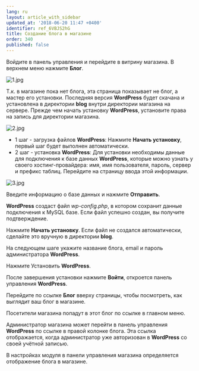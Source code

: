 ```yaml
---
lang: ru
layout: article_with_sidebar
updated_at: '2018-06-20 11:47 +0400'
identifier: ref_6VBJS2hG
title: Создание блога в магазине
order: 340
published: false
---
```

Войдите в панель управления и перейдите в витрину магазина. В верхнем меню нажмите **Блог**.

![1.jpg]({{site.baseurl}}/attachments/ref_6VBJS2hG/1.jpg)

Т.к. в магазине пока нет блога, эта страница показывает не блог, а мастер его установки. Последняя версия **WordPress** будет скачана и установлена в директории **blog** внутри директории магазина на сервере. Прежде чем начать установку **WordPress**, установите права на запись для директории магазина.

![2.jpg]({{site.baseurl}}/attachments/ref_6VBJS2hG/2.jpg)

- 1 шаг - загрузка файлов **WordPress**: Нажмите **Начать установку**, первый шаг будет выполнен
автоматически.
- 2 шаг - установка **WordPress**:  Для установки необходимы данные для подключения к базе данных **WordPress**, которые можно узнать у своего хостинг-провайдера: имя, имя пользователя, пароль, сервер и префикс таблиц. Перейдите на страницу ввода этой информации.

![3.jpg]({{site.baseurl}}/attachments/ref_6VBJS2hG/3.jpg)

Введите информацию о базе данных и нажмите **Отправить**.



**WordPress** создаст файл _wp-config.php_, в котором сохранит данные подключения к MySQL базе. Если файл успешно создан, вы получите подтверждение.

Нажмите **Начать установку**. Если файл не создался автоматически, сделайте это вручную в директории **blog**.

На следующем шаге укажите название блога, email и пароль администратора **WordPress**.

Нажмите Установить **WordPress**.

После завершения установки нажмите **Войти**, откроется панель управления **WordPress**.

Перейдите по ссылке **Блог** вверху страницы, чтобы посмотреть, как выглядит ваш блог в магазине.

Посетители магазина попадут в этот блог по ссылке в главном меню.

Администратор магазина может перейти в панель управления **WordPress** по ссылке в правой колонке блога. Эта ссылка отображается, когда администратор уже авторизован в **WordPress** со своей учётной записью.

В настройках модуля в панели управления магазина определяется отображение блога в магазине.




